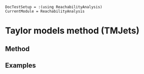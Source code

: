 ```@meta
DocTestSetup = :(using ReachabilityAnalysis)
CurrentModule = ReachabilityAnalysis
```

# Taylor models method (TMJets)

## Method

## Examples
